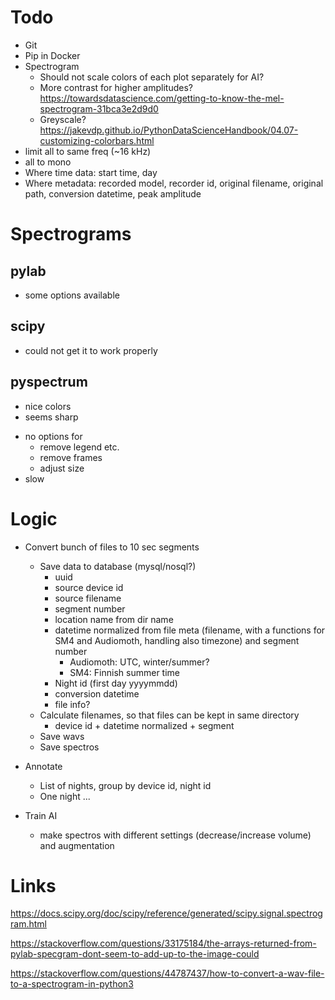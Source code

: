 
# Todo

- Git
- Pip in Docker
- Spectrogram
  - Should not scale colors of each plot separately for AI?
  - More contrast for higher amplitudes? https://towardsdatascience.com/getting-to-know-the-mel-spectrogram-31bca3e2d9d0
  - Greyscale? https://jakevdp.github.io/PythonDataScienceHandbook/04.07-customizing-colorbars.html
- limit all to same freq (~16 kHz)
- all to mono
- Where time data: start time, day 
- Where metadata: recorded model, recorder id, original filename, original path, conversion datetime, peak amplitude

# Spectrograms

## pylab

+ some options available

## scipy

- could not get it to work properly

## pyspectrum

+ nice colors
+ seems sharp
- no options for
  - remove legend etc.
  - remove frames
  - adjust size
- slow

# Logic

- Convert bunch of files to 10 sec segments
  - Save data to database (mysql/nosql?)
    - uuid
    - source device id
    - source filename
    - segment number
    - location name from dir name
    - datetime normalized from file meta (filename, with a functions for SM4 and Audiomoth, handling also timezone) and segment number
      - Audiomoth: UTC, winter/summer?
      - SM4: Finnish summer time
    - Night id (first day yyyymmdd)
    - conversion datetime
    - file info?
  - Calculate filenames, so that files can be kept in same directory
    - device id + datetime normalized + segment
  - Save wavs
  - Save spectros

- Annotate
  - List of nights, group by device id, night id
  - One night
  ...

- Train AI
  - make spectros with different settings (decrease/increase volume) and augmentation



# Links

https://docs.scipy.org/doc/scipy/reference/generated/scipy.signal.spectrogram.html

https://stackoverflow.com/questions/33175184/the-arrays-returned-from-pylab-specgram-dont-seem-to-add-up-to-the-image-could

https://stackoverflow.com/questions/44787437/how-to-convert-a-wav-file-to-a-spectrogram-in-python3

